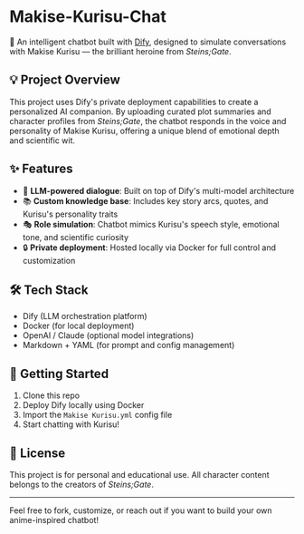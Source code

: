 # Makise-Kurisu-Chat

🌸 An intelligent chatbot built with [Dify](https://github.com/langgenius/dify), designed to simulate conversations with Makise Kurisu — the brilliant heroine from *Steins;Gate*.

## 💡 Project Overview

This project uses Dify's private deployment capabilities to create a personalized AI companion. By uploading curated plot summaries and character profiles from *Steins;Gate*, the chatbot responds in the voice and personality of Makise Kurisu, offering a unique blend of emotional depth and scientific wit.

## ✨ Features

- 🧠 **LLM-powered dialogue**: Built on top of Dify's multi-model architecture
- 📚 **Custom knowledge base**: Includes key story arcs, quotes, and Kurisu's personality traits
- 🎭 **Role simulation**: Chatbot mimics Kurisu's speech style, emotional tone, and scientific curiosity
- 🔒 **Private deployment**: Hosted locally via Docker for full control and customization

## 🛠 Tech Stack

- Dify (LLM orchestration platform)
- Docker (for local deployment)
- OpenAI / Claude (optional model integrations)
- Markdown + YAML (for prompt and config management)

## 🚀 Getting Started

1. Clone this repo
2. Deploy Dify locally using Docker
3. Import the `Makise Kurisu.yml` config file
4. Start chatting with Kurisu!

## 📜 License

This project is for personal and educational use. All character content belongs to the creators of *Steins;Gate*.

---

Feel free to fork, customize, or reach out if you want to build your own anime-inspired chatbot!
